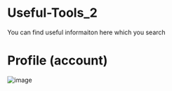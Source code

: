 # Useful-Tools_2
You can find useful informaiton here which you search
# Profile (account)

![image](https://github.com/Umudvarr/Useful-tools-2/assets/126266744/52895ac9-9719-42b6-91ba-b082a0dbb836)
